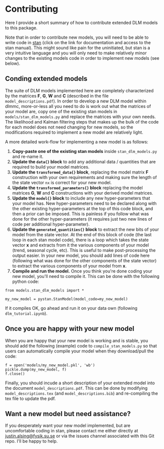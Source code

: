 # Contributing

Here I provide a short summary of how to contribute extended DLM models to this package. 

Note that in order to contribute new models, you will need to be able to write code in [stan](https://mc-stan.org) (click on the link for documentation and access to the stan manual). This might sound like pain for the uninitiated, but stan is a very intuitive language and you will only need to make relatively minor changes to the existing models code in order to implement new models (see below).

## Conding extended models

The suite of DLM models implemented here are completely characterized by the matrices **F**, **G**, **W** and **C** (described in the file `model_descriptions.pdf`). In order to develop a new DLM model within dlmmc, more-or-less all you need to do is work out what the matrices of your model are, copy one of the existing stan models in `models/stan_dlm_models.py` and replace the matrices with your own needs. The likelihood and Kalman filtering steps that makes up the bulk of the code for each model does not need changing for new models, so the modifications required to implement a new model are relatively light.

A more detailed work-flow for implementing a new model is as follows:

1. **Copy-paste one of the existing stan models** inside `stan_dlm_models.py` and re-name it.
2. **Update the `data{}` block** to add any additional data / quantities that are required to build your model matrices.
3. **Update the `transformed_data{}` block**, replacing the model matrix **F** construction with your own requirements and making sure the length of the state vector `nx` is correct for your new model.
4. **Update the `transformed_parameters{}` block** replacing the model matrices **G**, **W** and **C** constructions with your derived model matrices.
5. **Update the `model{}` block** to include any new hyper-parameters that your model has. New hyper-parameters need to be declared along with the other existing hyper-parameters at the top of this code block, and then a prior can be imposed. This is painless if you follow what was done for the other hyper-parameters (it requires just two new lines of code per additional hyper-parameter).
6. **Update the `generated_quantities{}` block** to extract the new bits of your model from the state vector. At the end of this block of code (the last loop in each stan model code), there is a loop which takes the state vector **x** and extracts from it the various components of your model (trend, seasonal cycle, etc). This is useful to make post-processing the output easier. In your new model, you should add lines of code here (following what was done for the other components of the state vector) to extract the various components of your model from **x**.
7. **Compile and run the model.** Once you think you're done coding your new model, you'll need to compile it. This can be done with the following python code:

```import pystan
from models.stan_dlm_models import *

my_new_model = pystan.StanModel(model_code=my_new_model)
```

If it compiles OK, go ahead and run it on your data own (following `dlm_tutorial.ipynb`).

## Once you are happy with your new model

When you are happy that your new model is working and is stable, you should add the following (example) code to `compile_stan_models.py` so that users can automatically compile your model when they download/pull the code:

```my_new_model = pystan.StanModel(model_code=my_new_model)
f = open('models/my_new_model.pkl', 'wb')
pickle.dump(my_new_model, f)
f.close()
```

Finally, you should incude a short description of your extended model into the document `model_descriptions.pdf`. This can be done by modifying `model_descriptions.tex` (and `model_descriptions.bib`) and re-compiling the tex file to update the pdf.

## Want a new model but need assistance?

If you desperately want your new model implemented, but are uncomfortable coding in stan, please contact me either directly at justin.alsing@fysik.su.se or via the issues channel associated with this Git repo. I'll be happy to help.
